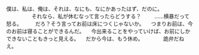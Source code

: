 僕は、私は、俺は、それは、なにも、なにかあったはず、だのに。
　
　
　
　それなら、私が休むなって言ったらどうする？
　
　……横暴だって怒る。
　
　だろ？そう言ってお前は床につくじゃないか。
　つまりお前は、今のお前は寝ることができるんだ。
　今出来ることをやっていけば、お前にしかできないこともきっと見える。
　だから今は、もう休め。
　
　
　詭弁だねえ。
　
